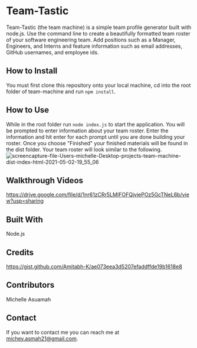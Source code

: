 # Team-Tastic

Team-Tastic (the team machine) is a simple team profile generator built with node.js. Use the command line to create a beautifully formatted team roster of your software engineering team. Add positions such as a Manager, Engineers, and Interns and feature information such as email addresses, GitHub usernames, and employee ids.

## How to Install
You must first clone this repository onto your local machine, cd into the root folder of team-machine and run `npm install`. 


## How to Use
While in the root folder run `node index.js` to start the application. You will be prompted to enter information about your team roster. Enter the information and hit enter for each prompt until you are done building your roster.
Once you choose "Finished" your finished materials will be found in the dist folder. Your team roster will look similar to the following.
![screencapture-file-Users-michelle-Desktop-projects-team-machine-dist-index-html-2021-05-02-19_55_06](https://user-images.githubusercontent.com/77217156/116832354-d013f880-ab82-11eb-9d8a-8e237d3154af.png)

## Walkthrough Videos
https://drive.google.com/file/d/1nr61zCRr5LMIFOFQjvjePOz5GcTNeL6b/view?usp=sharing

## Built With
Node.js

## Credits
https://gist.github.com/Amitabh-K/ae073eea3d5207efaddffde19b1618e8


## Contributors
Michelle Asuamah

## Contact
If you want to contact me you can reach me at michey.asmah21@gmail.com.
